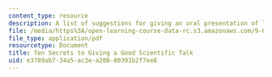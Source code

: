 ```yaml
---
content_type: resource
description: A list of suggestions for giving an oral presentation of literature review.
file: /media/https%3A/open-learning-course-data-rc.s3.amazonaws.com/9-63-laboratory-in-visual-cognition-fall-2009/e3789ab734a5ac3ea28880391b2f7ee8_MIT9_63F09_rr05.pdf
file_type: application/pdf
resourcetype: Document
title: Ten Secrets to Giving a Good Scientific Talk
uid: e3789ab7-34a5-ac3e-a288-80391b2f7ee8
---
```

